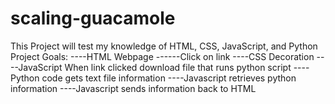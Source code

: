 # scaling-guacamole

This Project will test my knowledge of HTML, CSS, JavaScript, and Python
Project Goals:
----HTML Webpage
------Click on link
----CSS Decoration
----JavaScript When link clicked download file that runs python script
----Python code gets text file information
----Javascript retrieves python information
----Javascript sends information back to HTML